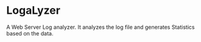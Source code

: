 # LogaLyzer

A Web Server Log analyzer.
It analyzes the log file and generates Statistics based on the data.
